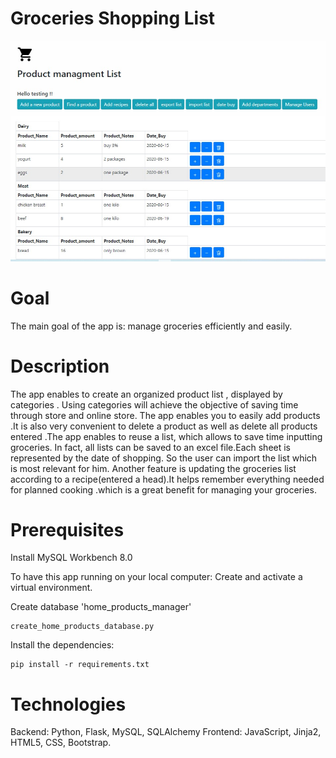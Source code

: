 # Groceries Shopping List
![Image](newpic.jpg)
# Goal

The main goal of the app is: manage groceries efficiently and easily.
# Description
The app enables to create an organized product list , displayed by categories . Using categories will achieve the objective of saving time through store and online store. The app enables you to easily add products .It is also  very convenient to delete a product as well as delete all products entered .The app enables to reuse a list, which allows to save time inputting groceries. In fact, all lists can be saved to an excel file.Each sheet is represented by the date of shopping. So the user can import the list which is most relevant for him. 
Another feature is updating the groceries list according to a recipe(entered a head).It helps remember everything needed for planned cooking .which is a great benefit for managing your  groceries. 

# Prerequisites

Install MySQL Workbench 8.0

To have this app running on your local computer: Create and activate a virtual environment.

Create database 'home_products_manager'

```
create_home_products_database.py
```

Install the dependencies:

```
pip install -r requirements.txt
```


# Technologies
Backend: Python, Flask, MySQL, SQLAlchemy
Frontend: JavaScript,  Jinja2, HTML5, CSS, Bootstrap.
